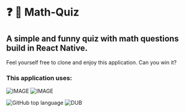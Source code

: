 # :question: :pencil: Math-Quiz
## A simple and funny quiz with math questions build in React Native.
Feel yourself free to clone and enjoy this application. Can you win it?

### This application uses:

![IMAGE](https://media0.giphy.com/media/gfwOgazjjWa076ykMg/giphy.gif)
![IMAGE](https://media.giphy.com/media/llHvxCvNQbkDYxm5ql/giphy.gif)

![GitHub top language](https://img.shields.io/github/languages/top/pablolucio97/Math-Quiz)
![DUB](https://img.shields.io/dub/l/vibe-d)
